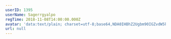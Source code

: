 ```yaml
---
userID: 1395
userName: Sagerrgyalpo
regTime: 2018-11-08T14:00:00.000Z
avatar: 'data:text/plain; charset=utf-8;base64,NDA0IHBhZ2Ugbm90IGZvdW5kCg=='
url: null
---
```



